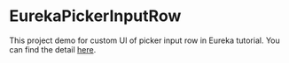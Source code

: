 # EurekaPickerInputRow
This project demo for custom UI of picker input row in Eureka tutorial. You can find the detail [here](https://hienphamit.com/custom-picker-row-in-eureka-ios/).
